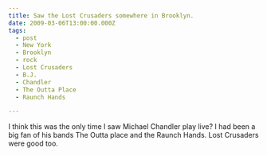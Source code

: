 ```yaml
---
title: Saw the Lost Crusaders somewhere in Brooklyn.
date: 2009-03-06T13:00:00.000Z
tags:
  - post
  - New York
  - Brooklyn
  - rock
  - Lost Crusaders
  - B.J.
  - Chandler
  - The Outta Place
  - Raunch Hands

---
```


I think this was the only time I saw Michael Chandler play live? I had been a big fan of his bands The Outta place and the Raunch Hands. Lost Crusaders were good too.
